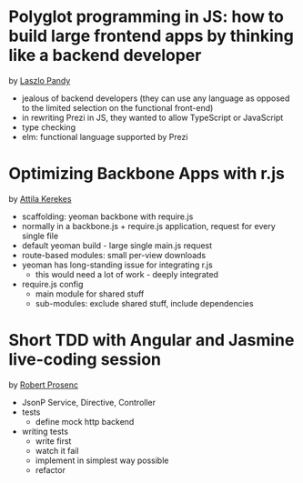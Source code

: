 Polyglot programming in JS: how to build large frontend apps by thinking like a backend developer
=================================================================================================

by [Laszlo Pandy](http://laszlopandy.com/)

* jealous of backend developers (they can use any language as opposed to the limited selection on the functional front-end)
* in rewriting Prezi in JS, they wanted to allow TypeScript or JavaScript
* type checking
* elm: functional language supported by Prezi

Optimizing Backbone Apps with r.js
==================================

by [Attila Kerekes](https://twitter.com/keriati)

* scaffolding: yeoman backbone with require.js
* normally in a backbone.js + require.js application, request for every single file
* default yeoman build - large single main.js request
* route-based modules: small per-view downloads
* yeoman has long-standing issue for integrating r.js
  * this would need a lot of work - deeply integrated
* require.js config
  * main module for shared stuff
  * sub-modules: exclude shared stuff, include dependencies


Short TDD with Angular and Jasmine live-coding session
======================================================

by [Robert Prosenc](https://twitter.com/rprosenc/)

* JsonP Service, Directive, Controller
* tests
  * define mock http backend
* writing tests
  * write first
  * watch it fail
  * implement in simplest way possible
  * refactor


